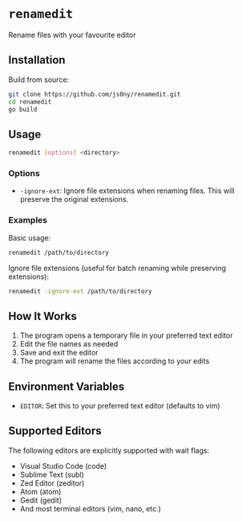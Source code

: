 # `renamedit`

Rename files with your favourite editor

## Installation

Build from source:

```bash
git clone https://github.com/js0ny/renamedit.git
cd renamedit
go build
```

## Usage

```bash
renamedit [options] <directory>
```

### Options

- `-ignore-ext`: Ignore file extensions when renaming files. This will preserve the original extensions.

### Examples

Basic usage:
```bash
renamedit /path/to/directory
```

Ignore file extensions (useful for batch renaming while preserving extensions):
```bash
renamedit -ignore-ext /path/to/directory
```

## How It Works

1. The program opens a temporary file in your preferred text editor
2. Edit the file names as needed
3. Save and exit the editor
4. The program will rename the files according to your edits

## Environment Variables

- `EDITOR`: Set this to your preferred text editor (defaults to vim)

## Supported Editors

The following editors are explicitly supported with wait flags:
- Visual Studio Code (code)
- Sublime Text (subl)
- Zed Editor (zeditor)
- Atom (atom)
- Gedit (gedit)
- And most terminal editors (vim, nano, etc.)
